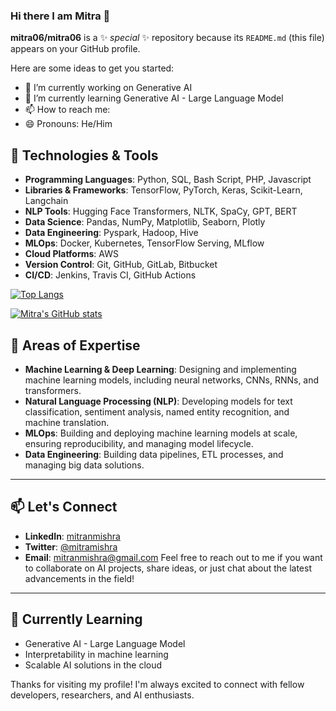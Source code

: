 ### Hi there I am Mitra 👋

<!--
- ⚡ Fun fact: ...
- 👯 I’m looking to collaborate on 
- 🤔 I’m looking for help with ...
- 💬 Ask me about ...
-->
**mitra06/mitra06** is a ✨ _special_ ✨ repository because its `README.md` (this file) appears on your GitHub profile.

Here are some ideas to get you started:

- 🔭 I’m currently working on Generative AI
- 🌱 I’m currently learning Generative AI - Large Language Model
- 📫 How to reach me: 
- 😄 Pronouns: He/Him



## 🔧 Technologies & Tools

- **Programming Languages**: Python, SQL, Bash Script, PHP, Javascript
- **Libraries & Frameworks**: TensorFlow, PyTorch, Keras, Scikit-Learn, Langchain
- **NLP Tools**: Hugging Face Transformers, NLTK, SpaCy, GPT, BERT
- **Data Science**: Pandas, NumPy, Matplotlib, Seaborn, Plotly
- **Data Engineering**: Pyspark, Hadoop, Hive
- **MLOps**: Docker, Kubernetes, TensorFlow Serving, MLflow
- **Cloud Platforms**: AWS
- **Version Control**: Git, GitHub, GitLab, Bitbucket
- **CI/CD**: Jenkins, Travis CI, GitHub Actions

[![Top Langs](https://github-readme-stats.vercel.app/api/top-langs/?username=mitra06&layout=compact)](https://github.com/mitra06/github-readme-stats)


[![Mitra's GitHub stats](https://github-readme-stats.vercel.app/api?username=mitra06)](https://github.com/mitra06/github-readme-stats)

## 🧠 Areas of Expertise

- **Machine Learning & Deep Learning**: Designing and implementing machine learning models, including neural networks, CNNs, RNNs, and transformers.
- **Natural Language Processing (NLP)**: Developing models for text classification, sentiment analysis, named entity recognition, and machine translation.
- **MLOps**: Building and deploying machine learning models at scale, ensuring reproducibility, and managing model lifecycle.
- **Data Engineering**: Building data pipelines, ETL processes, and managing big data solutions.

---

## 📫 Let's Connect

- **LinkedIn**: [mitranmishra](https://www.linkedin.com/in/mitra06)
- **Twitter**: [@mitramishra](https://twitter.com/mitra06)
- **Email**: mitranmishra@gmail.com
Feel free to reach out to me if you want to collaborate on AI projects, share ideas, or just chat about the latest advancements in the field!

---

## 🌱 Currently Learning

- Generative AI - Large Language Model  
- Interpretability in machine learning
- Scalable AI solutions in the cloud


Thanks for visiting my profile! I'm always excited to connect with fellow developers, researchers, and AI enthusiasts.
